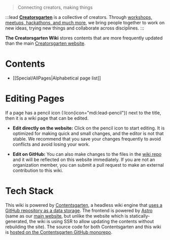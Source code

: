 > Connecting creators, making things

:::lead
**[Creatorsgarten](https://creatorsgarten.org/)** is a collective of creators. Through [workshops, meetups, hackathons, and much more](https://creatorsgarten.org/events/), we bring people together to work on new ideas, trying new things and collaborate across disciplines.
:::

**The Creatorsgarten Wiki** stores contents that are more frequently updated than the main [Creatorsgarten website][main-site].

[main-site]: https://creatorsgarten.org/
[repo]: https://github.com/creatorsgarten/wiki

# Contents

- [[Special/AllPages|Alphabetical page list]]

# Editing Pages

If a page has a pencil icon (:Icon{icon="mdi:lead-pencil"}) next to the title, then it is a wiki page that can be edited.

- **Edit directly on the website:** Click on the pencil icon to start editing. It is optimized for making quick and small changes, and the editor is not that stable. We recommend that you save your changes frequently to avoid conflicts and avoid losing your work.

- **Edit on GitHub:** You can also make changes to the files in the [wiki repo][repo] and it will be reflected on this website immediately. If you are not an organization member, you can submit a pull request to make an external contribution to this wiki.

# Tech Stack

This wiki is powered by [Contentsgarten](https://contentsgarten.netlify.app/wiki/MainPage), a headless wiki engine that [uses a GitHub repository as a data storage][repo]. The frontend is powered by [Astro](https://astro.build/) (same as our [main website][main-site], but unlike the website which is statically-generated, the wiki is using SSR to allow updating the contents without rebuilding the site). The source code for both Contentsgarten and this wiki is [hosted on the Contentsgarten GitHub monorepo](https://github.com/creatorsgarten/contentsgarten/tree/main/creatorsgarten).
